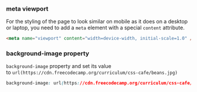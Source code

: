 ### meta viewport
For the styling of the page to look similar on mobile as it does on a desktop or laptop, you need to add a `meta` element with a special `content` attribute.


```html
<meta name="viewport" content="width=device-width, initial-scale=1.0" />
```

### background-image property

`background-image` property and set its value to `url(https://cdn.freecodecamp.org/curriculum/css-cafe/beans.jpg)`

```css
background-image: url(https://cdn.freecodecamp.org/curriculum/css-cafe/beans.jpg);
```